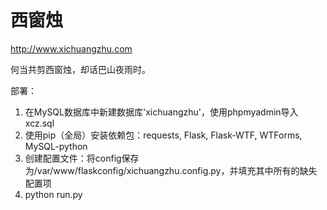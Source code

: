西窗烛
===

http://www.xichuangzhu.com

何当共剪西窗烛，却话巴山夜雨时。

部署：

1. 在MySQL数据库中新建数据库'xichuangzhu'，使用phpmyadmin导入xcz.sql
2. 使用pip（全局）安装依赖包：requests, Flask, Flask-WTF, WTForms, MySQL-python 
3. 创建配置文件：将config保存为/var/www/flaskconfig/xichuangzhu.config.py，并填充其中所有的缺失配置项
4. python run.py
